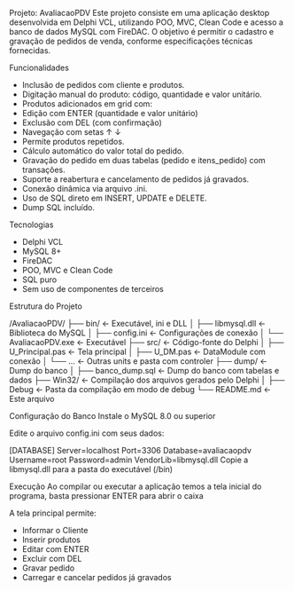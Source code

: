 Projeto: AvaliacaoPDV
	Este projeto consiste em uma aplicação desktop desenvolvida em Delphi VCL, utilizando POO, MVC,
	Clean Code e acesso a banco de dados MySQL com FireDAC. O objetivo é permitir o cadastro e gravação de pedidos de venda, 
	conforme especificações técnicas fornecidas.

Funcionalidades

* Inclusão de pedidos com cliente e produtos.
* Digitação manual do produto: código, quantidade e valor unitário.
* Produtos adicionados em grid com:
* Edição com ENTER (quantidade e valor unitário)
* Exclusão com DEL (com confirmação)
* Navegação com setas ↑ ↓
* Permite produtos repetidos.
* Cálculo automático do valor total do pedido.
* Gravação do pedido em duas tabelas (pedido e itens_pedido) com transações.
* Suporte a reabertura e cancelamento de pedidos já gravados.
* Conexão dinâmica via arquivo .ini.
* Uso de SQL direto em INSERT, UPDATE e DELETE.
* Dump SQL incluído.

Tecnologias
* Delphi VCL
* MySQL 8+
* FireDAC
* POO, MVC e Clean Code
* SQL puro
* Sem uso de componentes de terceiros

Estrutura do Projeto

/AvaliacaoPDV/
├── bin/                   ← Executável, ini e DLL
│   ├── libmysql.dll       ← Biblioteca do MySQL
│   ├── config.ini         ← Configurações de conexão
│   └── AvaliacaoPDV.exe   ← Executável
├── src/                   ← Código-fonte do Delphi
│   ├── U_Principal.pas    ← Tela principal
│   ├── U_DM.pas           ← DataModule com conexão
│   └── ...                ← Outras units e pasta com controler
├── dump/                  ← Dump do banco
│   ├── banco_dump.sql     ← Dump do banco com tabelas e dados
├── Win32/                 ← Compilação dos arquivos gerados pelo Delphi
│   ├── Debug              ← Pasta da compilação em modo de debug
└── README.md              ← Este arquivo


Configuração do Banco
Instale o MySQL 8.0 ou superior

Edite o arquivo config.ini com seus dados:

[DATABASE]
Server=localhost
Port=3306
Database=avaliacaopdv
Username=root
Password=admin
VendorLib=libmysql.dll
Copie a libmysql.dll para a pasta do executável (/bin)

Execução
Ao compilar ou executar a aplicação temos a tela inicial do programa, basta pressionar ENTER para abrir o caixa

A tela principal permite:
* Informar o Cliente
* Inserir produtos
* Editar com ENTER
* Excluir com DEL
* Gravar pedido
* Carregar e cancelar pedidos já gravados 

